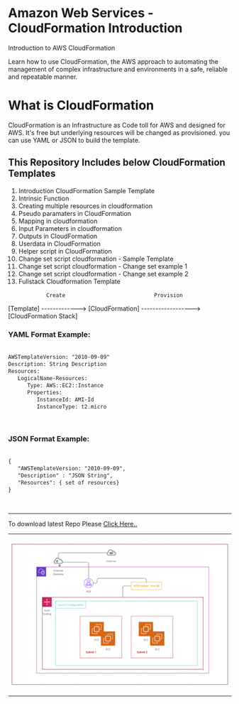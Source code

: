 # Amazon Web Services - CloudFormation Introduction
Introduction to AWS CloudFormation

Learn how to use CloudFormation, the AWS approach to automating the management of complex infrastructure and environments in a safe, reliable and repeatable manner.


# What is CloudFormation

CloudFormation is an Infrastructure as Code toll for AWS and designed for AWS. It's free but underlying resources will be changed as provisioned. you can use YAML or JSON to build the template.

<h2>This Repository Includes below CloudFormation Templates</h2>

<ol>
   <li>Introduction CloudFormation Sample Template</li>
   <li>Intrinsic Function</li>
   <li>Creating multiple resources in cloudformation</li>
   <li>Pseudo paramaters in CloudFormation</li>
   <li>Mapping in cloudformation</li>
   <li>Input Parameters in cloudformation</li>
   <li>Outputs in CloudFormation</li>
   <li>Userdata in CloudFormation</li>
   <li>Helper script in CloudFormation</lai>
   <li>Change set script cloudformation - Sample Template</li>
   <li>Change set script cloudformation - Change set example 1</li>
   <li>Change set script cloudformation - Change set example 2</li>
   <li>Fullstack Cloudformation Template</li>
</ol>

                Create                            Provision
[Template] -------------> [CloudFormation] ------------------> [CloudFormation Stack]


<h3>YAML Format Example:</h3>
<pre>
<code>
AWSTemplateVersion: "2010-09-09"
Description: String Description
Resources:
   LogicalName-Resources:
      Type: AWS::EC2::Instance
      Properties:
         InstanceId: AMI-Id
         InstanceType: t2.micro

</code>
</pre>

<h3>JSON Format Example:</h3>
<pre >
<code>
{
   "AWSTemplateVersion: "2010-09-09",
   "Description" : "JSON String",
   "Resources": { set of resources}
}
</code>

</pre>
<hr/>
To download latest Repo Please <a href="https://github.com/cloudxperts/aws-cloud-formation-intro/archive/main.zip">Click Here..</a>

<hr/>

<img src="./AWS_Infrastructure.jpg" alt="AWS CloudFormation Infrastructure">
<hr/>

